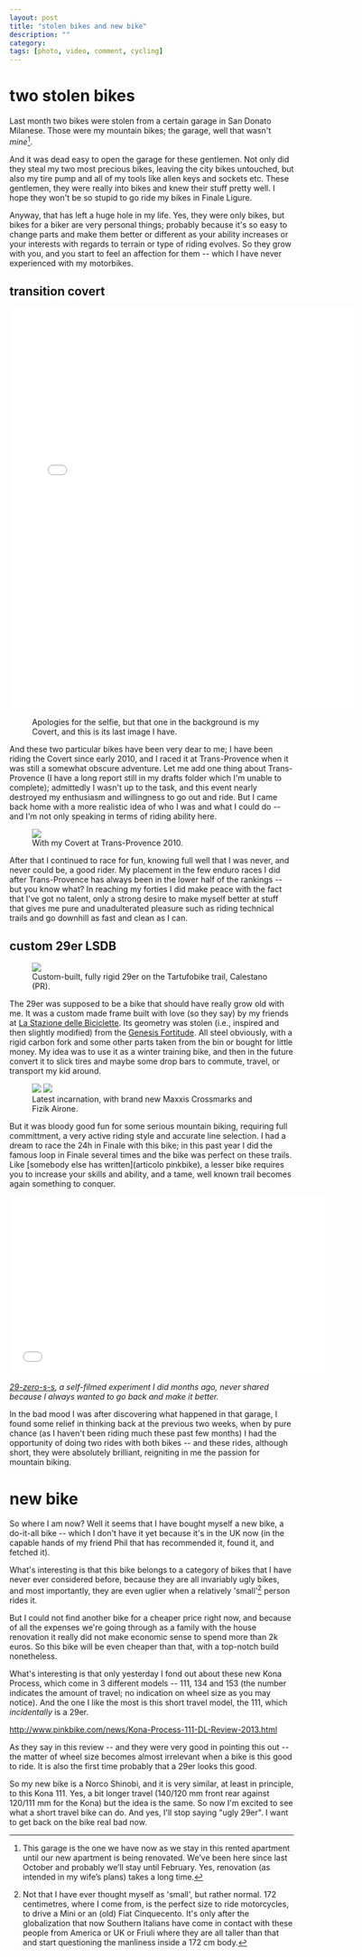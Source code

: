 ```yaml
---
layout: post
title: "stolen bikes and new bike"
description: ""
category:
tags: [photo, video, comment, cycling]
---
```


# two stolen bikes

Last month two bikes were stolen from a certain garage in San Donato Milanese. Those were my mountain bikes; the garage, well that wasn't _mine_[^nota-garage].

[^nota-garage]: This garage is the one we have now as we stay in this rented apartment until our new apartment is being renovated. We’ve been here since last October and probably we’ll stay until February. Yes, renovation (as intended in my wife’s plans) takes a long time.

And it was dead easy to open the garage for these gentlemen. Not only did they steal my two most precious bikes, leaving the city bikes untouched, but also my tire pump and all of my tools like allen keys and sockets etc. These gentlemen, they were really into bikes and knew their stuff pretty well. I hope they won't be so stupid to go ride my bikes in Finale Ligure. 

Anyway, that has left a huge hole in my life. Yes, they were only bikes, but bikes for a biker are very personal things; probably because it's so easy to change parts and make them better or different as your ability increases or your interests with regards to terrain or type of riding evolves. So they grow with you, and you start to feel an affection for them -- which I have never experienced with my motorbikes.

## transition covert

<iframe src="//instagram.com/p/ho06PJOnp1/embed/" width="612" height="710" frameborder="0" scrolling="no" allowtransparency="true"></iframe>
<figure>
    <figcaption>Apologies for the selfie, but that one in the background is my Covert, and this is its last image I have.</figcaption>
</figure>

And these two particular bikes have been very dear to me; I have been riding the Covert since early 2010, and I raced it at Trans-Provence when it was still a somewhat obscure adventure. Let me add one thing about Trans-Provence (I have a long report still in my drafts folder which I'm unable to complete); admittedly I wasn't up to the task, and this event nearly destroyed my enthusiasm and willingness to go out and ride. But I came back home with a more realistic idea of who I was and what I could do -- and I'm not only speaking in terms of riding ability here.

<figure>
    <img src="/images/TP_IK-238.jpg">
    <figcaption>With my Covert at Trans-Provence 2010.</figcaption>
</figure>

After that I continued to race for fun, knowing full well that I was never, and never could be, a good rider. My placement in the few enduro races I did after Trans-Provence has always been in the lower half of the rankings -- but you know what? In reaching my forties I did make peace with the fact that I've got no talent, only a strong desire to make myself better at stuff that gives me pure and unadulterated pleasure such as riding technical trails and go downhill as fast and clean as I can.

## custom 29er LSDB

<figure>
    <img src="/images/20130512_AA04199.NEF.jpg">
    <figcaption>Custom-built, fully rigid 29er on the Tartufobike trail, Calestano (PR).</figcaption>
</figure>


The 29er was supposed to be a bike that should have really grow old with me. It was a custom made frame built with love (so they say) by my friends at [La Stazione delle Biciclette](http://www.lastazionedellebiciclette.com). Its geometry was stolen (i.e., inspired and then slightly modified) from the [Genesis Fortitude](http://www.bikeradar.com/mtb/gear/category/bikes/mountain-bikes/hardtail/product/review-genesis-bikes-fortitude-race-12-46745/). All steel obviously, with a rigid carbon fork and some other parts taken from the bin or bought for little money. My idea was to use it as a winter training bike, and then in the future convert it to slick tires and maybe some drop bars to commute, travel, or transport my kid around.

<figure class="half">
    <img src="/images/20131214_AA12520.NEF.jpg">
    <img src="/images/20131214_AA12539.NEF.jpg">
    <figcaption>Latest incarnation, with brand new Maxxis Crossmarks and Fizik Airone.</figcaption>
</figure>

But it was bloody good fun for some serious mountain biking, requiring full committment, a very active riding style and accurate line selection. I had a dream to race the 24h in Finale with this bike; in this past year I did the famous loop in Finale several times and the bike was perfect on these trails. Like [somebody else has written](articolo pinkbike), a lesser bike requires you to increase your skills and ability, and a tame, well known trail becomes again something to conquer.

<iframe src="//player.vimeo.com/video/70141449" width="560" height="315" frameborder="0" webkitallowfullscreen mozallowfullscreen allowfullscreen></iframe> <p><i><a href="http://vimeo.com/70141449">29-zero-s-s</a>, a self-filmed experiment I did months ago, never shared because I always wanted to go back and make it better.</i></p>

In the bad mood I was after discovering what happened in that garage, I found some relief in thinking back at the previous two weeks, when by pure chance (as I haven't been riding much these past few months) I had the opportunity of doing two rides with both bikes -- and these rides, although short, they were absolutely brilliant, reigniting in me the passion for mountain biking.

# new bike 

So where I am now? Well it seems that I have bought myself a new bike, a do-it-all bike -- which I don't have it yet because it's in the UK now (in the capable hands of my friend Phil that has recommended it, found it, and fetched it).

What's interesting is that this bike belongs to a category of bikes that I have never ever considered before, because they are all invariably ugly bikes, and most importantly, they are even uglier when a relatively 'small'[^nota-small] person rides it.

But I could not find another bike for a cheaper price right now, and because of all the expenses we're going through as a family with the house renovation it really did not make economic sense to spend more than 2k euros. So this bike will be even cheaper than that, with a top-notch build nonetheless.

What's interesting is that only yesterday I fond out about these new Kona Process, which come in 3 different models -- 111, 134 and 153 (the number indicates the amount of travel; no indication on wheel size as you may notice). And the one I like the most is this short travel model, the 111, which _incidentally_ is a 29er. 

<http://www.pinkbike.com/news/Kona-Process-111-DL-Review-2013.html>

As they say in this review -- and they were very good in pointing this out -- the matter of wheel size becomes almost irrelevant when a bike is this good to ride. It is also the first time probably that a 29er looks this good.

So my new bike is a Norco Shinobi, and it is very similar, at least in principle, to this Kona 111. Yes, a bit longer travel (140/120 mm front rear against 120/111 mm for the Kona) but the idea is the same. So now I'm excited to see what a short travel bike can do. And yes, I'll stop saying "ugly 29er". I want to get back on the bike real bad now.





[^nota-small]: Not that I have ever thought myself as 'small', but rather normal. 172 centimetres, where I come from, is the perfect size to ride motorcycles, to drive a Mini or an (old) Fiat Cinquecento. It's only after the globalization that now Southern Italians have come in contact with these people from America or UK or Friuli where they are all taller than that and start questioning the manliness inside a 172 cm body.